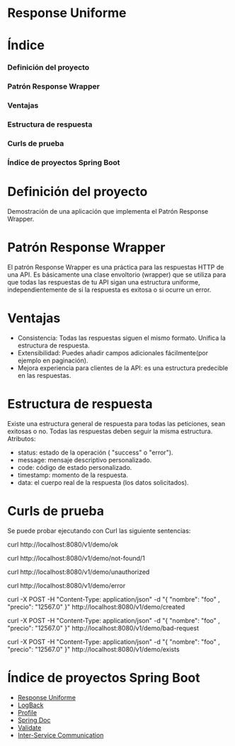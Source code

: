 # **Response Uniforme**

# Índice
### Definición del proyecto
### Patrón Response Wrapper
### Ventajas
### Estructura de respuesta
### Curls de prueba
### Índice de proyectos Spring Boot

#  **Definición del proyecto**

Demostración de una aplicación que implementa el Patrón Response Wrapper.

#  **Patrón Response Wrapper**

El patrón Response Wrapper es una práctica para las respuestas HTTP de una API. 
Es básicamente una clase envoltorio (wrapper) que se utiliza para que todas las respuestas de tu API sigan una estructura uniforme, independientemente de si la respuesta es exitosa o si ocurre un error.

#  **Ventajas**

- Consistencia: Todas las respuestas siguen el mismo formato. Unifica la estructura de respuesta.
- Extensibilidad: Puedes añadir campos adicionales fácilmente(por ejemplo en paginación).
- Mejora experiencia para clientes de la API: es una estructura predecible en las respuestas.

 
#  **Estructura de respuesta**

Existe una estructura general de respuesta para todas las peticiones, sean exitosas o no.
Todas las respuestas deben seguir la misma estructura.
Atributos:
- status: estado de la operación ( "success" o "error").
- message: mensaje descriptivo personalizado.
- code: código de estado personalizado.
- timestamp: momento de la respuesta.
- data: el cuerpo real de la respuesta (los datos solicitados).

#  **Curls de prueba**

Se puede probar ejecutando con Curl las siguiente sentencias:


curl http://localhost:8080/v1/demo/ok


curl http://localhost:8080/v1/demo/not-found/1


curl http://localhost:8080/v1/demo/unauthorized


curl http://localhost:8080/v1/demo/error



curl -X POST -H "Content-Type: application/json" -d "{ \"nombre\": \"foo\" , \"precio\": \"12567.0\" }" http://localhost:8080/v1/demo/created




curl -X POST -H "Content-Type: application/json" -d "{ \"nombre\": \"foo\" , \"precio\": \"12567.0\" }" http://localhost:8080/v1/demo/bad-request



curl -X POST -H "Content-Type: application/json" -d "{ \"nombre\": \"foo\" , \"precio\": \"12567.0\" }" http://localhost:8080/v1/demo/exists


# Índice de proyectos Spring Boot
- [Response Uniforme](https://github.com/pabloEmanuelIgoldi/Spring-Boot-Response-Wrapper)
- [LogBack](https://github.com/pabloEmanuelIgoldi/Spring-Boot-Logback)
- [Profile](https://github.com/pabloEmanuelIgoldi/Spring-Boot-Profile)
- [Spring Doc](https://github.com/pabloEmanuelIgoldi/Spring-Boot-Swagger)
- [Validate](https://github.com/pabloEmanuelIgoldi/Spring-Boot-Validate)
- [Inter-Service Communication](https://github.com/pabloEmanuelIgoldi/Spring-Boot-Inter-Service-Communication)
